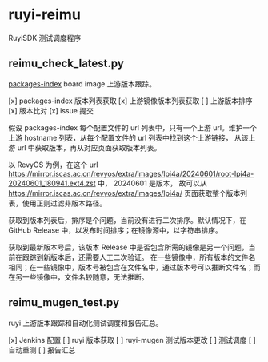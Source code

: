 # ruyi-reimu

RuyiSDK 测试调度程序

## reimu_check_latest.py

[packages-index](https://github.com/ruyisdk/packages-index/) board image 上游版本跟踪。

[x] packages-index 版本列表获取
[x] 上游镜像版本列表获取
[ ] 上游版本排序
[x] 版本比对
[x] issue 提交

假设 packages-index 每个配置文件的 url 列表中，只有一个上游 url。维护一个上游 hostname 列表，从每个配置文件的 url 列表中找到这个上游链接，
从该上游 url 中获取版本，再从对应页面获取版本列表。

以 RevyOS 为例，在这个 url
 <https://mirror.iscas.ac.cn/revyos/extra/images/lpi4a/20240601/root-lpi4a-20240601_180941.ext4.zst> 中， 20240601 是版本，
故可以从 <https://mirror.iscas.ac.cn/revyos/extra/images/lpi4a/> 页面获取整个版本列表，使用正则过滤非版本路径。

获取到版本列表后，排序是个问题，当前没有进行二次排序。默认情况下，在 GitHub Release 中，以发布时间排序；在镜像源中，以字符串排序。

获取到最新版本号后，该版本 Release 中是否包含所需的镜像是另一个问题，当前在跟踪到新版本后，还需要人工二次验证。
在一些镜像中，所有版本的文件名相同；在一些镜像中，版本号被包含在文件名中，通过版本号可以推断文件名；而在另一些镜像中，文件名较随意，无法推断。

## reimu_mugen_test.py

ruyi 上游版本跟踪和自动化测试调度和报告汇总。

[x] Jenkins 配置
[ ] ruyi 版本获取
[ ] ruyi-mugen 测试版本更改
[ ] 测试调度
[ ] 自动重测
[ ] 报告汇总
